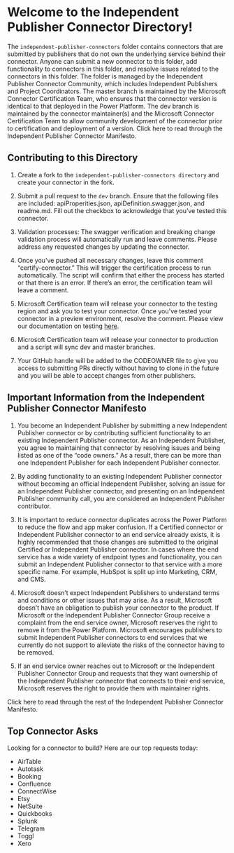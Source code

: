 # Welcome to the Independent Publisher Connector Directory!

The ```independent-publisher-connectors``` folder contains connectors that are submitted by publishers that do not own the underlying service behind their connector. 
Anyone can submit a new connector to this folder, add functionality to connectors in this folder, and resolve issues related to the connectors in this folder. The folder 
is managed by the Independent Publisher Connector Community, which includes Independent Publishers and Project Coordinators. The master branch is maintained by the Microsoft 
Connector Certification Team, who ensures that the connector version is identical to that deployed in the Power Platform. The dev branch is maintained by the connector
maintainer(s) and the Microsoft Connector Certification Team to allow community development of the connector prior to certification and deployment of a version. 
Click here to read through the Independent Publisher Connector Manifesto.

## Contributing to this Directory

1. Create a fork to the ```independent-publisher-connectors directory``` and create your connector in the fork.

2. Submit a pull request to the ```dev``` branch. Ensure that the following files are included: apiProperities.json, apiDefinition.swagger.json, and readme.md. Fill out the checkbox to acknowledge that you’ve tested this connector.

3. Validation processes: The swagger verification and breaking change validation process will automatically run and leave comments. Please address any requested changes by updating the connector.

4. Once you’ve pushed all necessary changes, leave this comment “certify-connector.” This will trigger the certification process to run automatically. The script will confirm that either the process has started or that there is an error. If there’s an error, the certification team will leave a comment.

5. Microsoft Certification team will release your connector to the testing region and ask you to test your connector. Once you've tested your connector in a preview environment, resolve the comment. Please view our documentation on testing [here](https://docs.microsoft.com/en-us/connectors/custom-connectors/certification-testing). 

6. Microsoft Certification team will release your connector to production and a script will sync dev and master branches.

7. Your GitHub handle will be added to the CODEOWNER file to give you access to submitting PRs directly without having to clone in the future and you will be able to accept changes from other publishers.

## Important Information from the Independent Publisher Connector Manifesto

1. You become an Independent Publisher by submitting a new Independent Publisher connector or by contributing sufficient functionality to an existing Independent Publisher connector. As an Independent Publisher, you agree to maintaining that connector by resolving issues and being listed as one of the “code owners.” As a result, there can be more than one Independent Publisher for each Independent Publisher connector.

2. By adding functionality to an existing Independent Publisher connector without becoming an official Independent Publisher, solving an issue for an Independent Publisher connector, and presenting on an Independent Publisher community call, you are considered an Independent Publisher contributor.

3. It is important to reduce connector duplicates across the Power Platform to reduce the flow and app maker confusion. If a Certified connector or Independent Publisher connector to an end service already exists, it is highly recommended that those changes are submitted to the original Certified or Independent Publisher connector. In cases where the end service has a wide variety of endpoint types and functionality, you can submit an Independent Publisher connector to that service with a more specific name. For example, HubSpot is split up into Marketing, CRM, and CMS.

4. Microsoft doesn’t expect Independent Publishers to understand terms and conditions or other issues that may arise. As a result, Microsoft doesn’t have an obligation to publish your connector to the product. If Microsoft or the Independent Publisher Connector Group receive a complaint from the end service owner, Microsoft reserves the right to remove it from the Power Platform. Microsoft encourages publishers to submit Independent Publisher connectors to end services that we currently do not support to alleviate the risks of the connector having to be removed.

5. If an end service owner reaches out to Microsoft or the Independent Publisher Connector Group and requests that they want ownership of the Independent Publisher connector that connects to their end service, Microsoft reserves the right to provide them with maintainer rights.

Click here to read through the rest of the Independent Publisher Connector Manifesto.

## Top Connector Asks

Looking for a connector to build? Here are our top requests today:

- AirTable
- Autotask
- Booking
- Confluence
- ConnectWise
- Etsy
- NetSuite
- Quickbooks
- Splunk
- Telegram
- Toggl
- Xero

